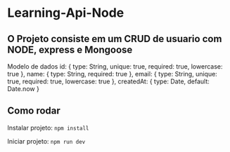 # Learning-Api-Node
## O Projeto consiste em um CRUD de usuario com NODE, express e Mongoose

Modelo de dados
id: {
  type: String,
  unique: true,
  required: true,
  lowercase: true
},
name: {
  type: String,
  required: true
},
email: {
  type: String,
  unique: true,
  required: true,
  lowercase: true
},
createdAt: {
  type: Date,
  default: Date.now
}

## Como rodar

Instalar projeto:
`npm install`

Iniciar projeto:
`npm run dev`
